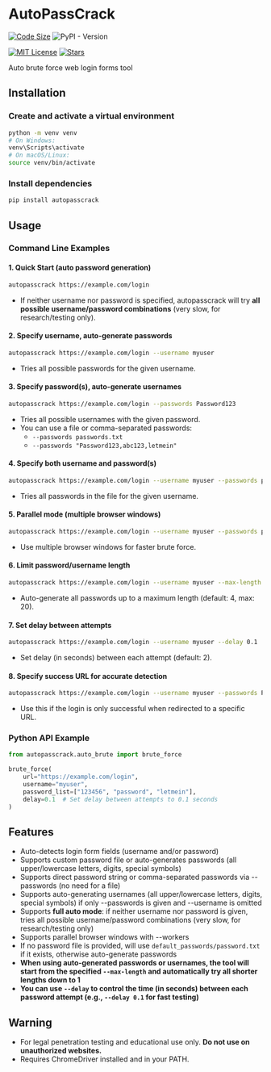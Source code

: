 # AutoPassCrack

[![Code Size](https://img.shields.io/github/languages/code-size/HenryLok0/autopasscrack?style=flat-square&logo=github)](https://github.com/HenryLok0/autopasscrack)
![PyPI - Version](https://img.shields.io/pypi/v/autopasscrack)

[![MIT License](https://img.shields.io/github/license/HenryLok0/autopasscrack?style=flat-square)](LICENSE)
[![Stars](https://img.shields.io/github/stars/HenryLok0/autopasscrack?style=flat-square)](https://github.com/HenryLok0/autopasscrack/stargazers)

Auto brute force web login forms tool

## Installation

### Create and activate a virtual environment

```bash
python -m venv venv
# On Windows:
venv\Scripts\activate
# On macOS/Linux:
source venv/bin/activate
```

### Install dependencies

```bash
pip install autopasscrack
```

## Usage

### Command Line Examples

#### 1. **Quick Start (auto password generation)**
```bash
autopasscrack https://example.com/login
```
- If neither username nor password is specified, autopasscrack will try **all possible username/password combinations** (very slow, for research/testing only).

#### 2. **Specify username, auto-generate passwords**
```bash
autopasscrack https://example.com/login --username myuser
```
- Tries all possible passwords for the given username.

#### 3. **Specify password(s), auto-generate usernames**
```bash
autopasscrack https://example.com/login --passwords Password123
```
- Tries all possible usernames with the given password.
- You can use a file or comma-separated passwords:
  - `--passwords passwords.txt`
  - `--passwords "Password123,abc123,letmein"`

#### 4. **Specify both username and password(s)**
```bash
autopasscrack https://example.com/login --username myuser --passwords passwords.txt
```
- Tries all passwords in the file for the given username.

#### 5. **Parallel mode (multiple browser windows)**
```bash
autopasscrack https://example.com/login --username myuser --passwords passwords.txt --workers 4
```
- Use multiple browser windows for faster brute force.

#### 6. **Limit password/username length**
```bash
autopasscrack https://example.com/login --username myuser --max-length 6
```
- Auto-generate all passwords up to a maximum length (default: 4, max: 20).

#### 7. **Set delay between attempts**
```bash
autopasscrack https://example.com/login --username myuser --delay 0.1
```
- Set delay (in seconds) between each attempt (default: 2).

#### 8. **Specify success URL for accurate detection**
```bash
autopasscrack https://example.com/login --username myuser --passwords Password123 --success_url https://example.com/success
```
- Use this if the login is only successful when redirected to a specific URL.

### Python API Example

```python
from autopasscrack.auto_brute import brute_force

brute_force(
    url="https://example.com/login",
    username="myuser",
    password_list=["123456", "password", "letmein"],
    delay=0.1  # Set delay between attempts to 0.1 seconds
)
```

## Features
- Auto-detects login form fields (username and/or password)
- Supports custom password file or auto-generates passwords (all upper/lowercase letters, digits, special symbols)
- Supports direct password string or comma-separated passwords via --passwords (no need for a file)
- Supports auto-generating usernames (all upper/lowercase letters, digits, special symbols) if only --passwords is given and --username is omitted
- Supports **full auto mode**: if neither username nor password is given, tries all possible username/password combinations (very slow, for research/testing only)
- Supports parallel browser windows with --workers
- If no password file is provided, will use `default_passwords/password.txt` if it exists, otherwise auto-generate passwords
- **When using auto-generated passwords or usernames, the tool will start from the specified `--max-length` and automatically try all shorter lengths down to 1**
- **You can use `--delay` to control the time (in seconds) between each password attempt (e.g., `--delay 0.1` for fast testing)**

## Warning
- For legal penetration testing and educational use only. **Do not use on unauthorized websites.**
- Requires ChromeDriver installed and in your PATH.
